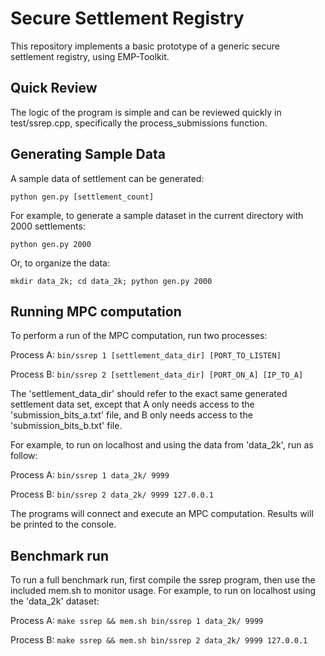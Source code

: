 # Secure Settlement Registry
This repository implements a basic prototype of a generic secure settlement registry,
using EMP-Toolkit.

## Quick Review

The logic of the program is simple and can be reviewed quickly
in test/ssrep.cpp, specifically the process_submissions function.

## Generating Sample Data

A sample data of settlement can be generated:

`python gen.py [settlement_count]`

For example, to generate a sample dataset in the current directory with 2000 settlements:

`python gen.py 2000`

Or, to organize the data:

`mkdir data_2k; cd data_2k; python gen.py 2000`

## Running MPC computation
To perform a run of the MPC computation, run two processes:

Process A:
`bin/ssrep 1 [settlement_data_dir] [PORT_TO_LISTEN]`

Process B:
`bin/ssrep 2 [settlement_data_dir] [PORT_ON_A] [IP_TO_A]`

The 'settlement_data_dir' should refer to the exact same generated settlement data set, 
except that A only needs access to the 'submission_bits_a.txt' file,
and B only needs access to the 'submission_bits_b.txt' file.

For example, to run on localhost and using the data from 'data_2k', run as follow:

Process A:
`bin/ssrep 1 data_2k/ 9999`

Process B:
`bin/ssrep 2 data_2k/ 9999 127.0.0.1`

The programs will connect and execute an MPC computation.
Results will be printed to the console.

## Benchmark run

To run a full benchmark run, first compile the ssrep program, then
use the included mem.sh to monitor usage. For example, to
run on localhost using the 'data_2k' dataset:

Process A:
`make ssrep && mem.sh bin/ssrep 1 data_2k/ 9999`

Process B:
`make ssrep && mem.sh bin/ssrep 2 data_2k/ 9999 127.0.0.1`
